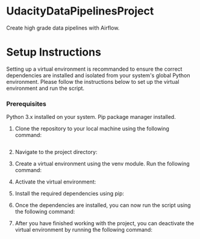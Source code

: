 # UdacityDataPipelinesProject
Create high grade data pipelines with Airflow. 

# Setup Instructions

Setting up a virtual environment is recommanded to ensure the correct dependencies are installed and isolated from your system's global Python environment. Please follow the instructions below to set up the virtual environment and run the script.

### Prerequisites
Python 3.x installed on your system.
Pip package manager installed.

1. Clone the repository to your local machine using the following command:

``` git clone <repository_url>
```

2. Navigate to the project directory:



4. Create a virtual environment using the venv module. Run the following command:


6. Activate the virtual environment:


8. Install the required dependencies using pip:


10. Once the dependencies are installed, you can now run the script using the following command:


12. After you have finished working with the project, you can deactivate the virtual environment by running the following command:






